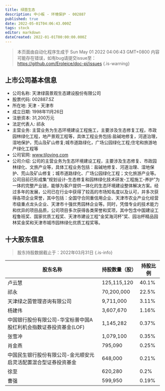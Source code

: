 ```yaml
---
title: 绿茵生态
description: 中小板 - 环境保护 - 002887
published: true
date: 2022-05-01T04:06:43.000Z
tags: stock
editor: markdown
dateCreated: 2022-01-01T00:00:00.000Z
---
```


> 本页面由自动化程序生成于 Sun May 01 2022 04:06:43 GMT+0800
> 内容可能存在错误，如有bug请提交issue至：https://github.com/Eroleice/doc-pi/issues
{.is-warning}

## 上市公司基本信息
- 公司名称: 天津绿茵景观生态建设股份有限公司
- 股票代码: 002887.SZ
- 所在地: 天津 - 天津市
- 成立日期: 1998年11月26日
- 注册资本: 31,200万元
- 法定代表人: 祁永
- 主营业务: 主营业务为生态环境建设工程施工，主要涉及生态修复工程，市政园林绿化工程，地产景观工程等，具体工程业务包括:盐碱地修复，河道治理，湿地保护，荒山及矿山修复;城市道路绿化，广场公园绿化工程;住宅和旅游地产绿化工程等
- 公司官网: www.tjloving.com
- 公司介绍: 公司的主营业务为生态环境建设工程，主要涉及生态修复、市政园林绿化、文旅产业等，具体工程业务包括：盐碱地修复、河道治理、湿地保护、荒山及矿山修复；城市道路绿化、广场公园绿化工程；文化旅游产业等。公司目前已形成集“规划设计-生态修复和园林绿化技术研发-工程施工-养护”为一体的完整产业链，能够为客户提供一体化的生态环境建设整体解决方案。经过多年的发展，公司已在行业中获得了较高的市场知名度以及认可，并多次获得各项企业荣誉，其中包括：全国守合同重信用企业、天津市农业产业化经营市级重点龙头企业、天津市十强优秀园林企业等。同时，凭借专业的技术能力和优异的项目品质，公司项目多次获得各类荣誉和奖项，其中包含中国建设工程鲁班奖、国家优质工程奖、天津市建设工程“金奖海河杯”奖、园冶杯精品园林奖金奖和天津市城市园林绿化优质工程奖等。


## 十大股东信息
> 股东持股数据截止于：2022年03月31日
{.is-info}

| 股东名称 | 持股数量（股） | 持股比例 |
| --- | --- | --- |
| 卢云慧 | 125,115,120 | 40.1% |
| 祁永 | 70,200,000 | 22.5% |
| 天津绿之茵管理咨询有限公司 | 9,711,000 | 3.11% |
| 杨建伟 | 3,607,670 | 1.16% |
| 中国银行股份有限公司-华宝标普中国A股红利机会指数证券投资基金(LOF) | 1,145,282 | 0.37% |
| 张雪冲 | 1,079,100 | 0.35% |
| 肖金燕 | 795,090 | 0.25% |
| 中国民生银行股份有限公司-金元顺安元启灵活配置混合型证券投资基金 | 648,000 | 0.21% |
| 徐至 | 620,280 | 0.2% |
| 曹强 | 599,950 | 0.19% |




